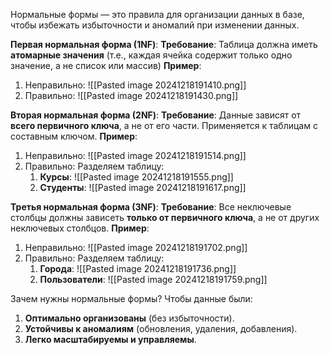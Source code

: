 Нормальные формы — это правила для организации данных в базе, чтобы избежать избыточности и аномалий при изменении данных.

**Первая нормальная форма (1NF)**:
**Требование**: Таблица должна иметь **атомарные значения** (т.е., каждая ячейка содержит только одно значение, а не список или массив)
**Пример**:
1. Неправильно:
	![[Pasted image 20241218191410.png]]
2. Правильно:
	![[Pasted image 20241218191430.png]]

**Вторая нормальная форма (2NF)**:
**Требование**: Данные зависят от **всего первичного ключа**, а не от его части. Применяется к таблицам с составным ключом.
**Пример**:
1. Неправильно:
	![[Pasted image 20241218191514.png]]
2. Правильно: Разделяем таблицу:
	1) **Курсы**:
		![[Pasted image 20241218191555.png]]
	2) **Студенты**:
		![[Pasted image 20241218191617.png]]

**Третья нормальная форма (3NF)**:
**Требование**: Все неключевые столбцы должны зависеть **только от первичного ключа**, а не от других неключевых столбцов.
**Пример**:
1. Неправильно:
	![[Pasted image 20241218191702.png]]
2. Правильно: Разделяем таблицу:
	1) **Города**:
		![[Pasted image 20241218191736.png]]
	2) **Пользователи**:
		![[Pasted image 20241218191759.png]]

Зачем нужны нормальные формы?
Чтобы данные были:
1. **Оптимально организованы** (без избыточности).
2. **Устойчивы к аномалиям** (обновления, удаления, добавления).
3. **Легко масштабируемы и управляемы**.